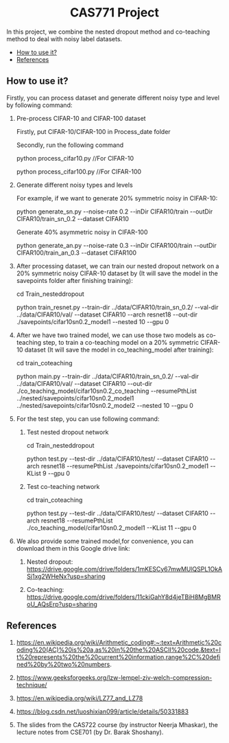 

<h1 align="center">CAS771 Project</h1>

In this project, we combine the nested dropout method and co-teaching method to deal with noisy label datasets.

- [How to use it?](#how-to-use-it)
- [References](#references)

## How to use it?
Firstly, you can process dataset and generate different noisy type and level by following command:

1. Pre-process CIFAR-10 and CIFAR-100 dataset
   
   Firstly, put CIFAR-10/CIFAR-100 in Process_date folder

   Secondly, run the following command
   
   python process_cifar10.py //For CIFAR-10

   python process_cifar100.py //For CIFAR-100
   
   
 
 
2. Generate different noisy types and levels
    
    For example, if we want to generate 20% symmetric noisy in CIFAR-10:
    
    python generate_sn.py --noise-rate 0.2 --inDir CIFAR10/train --outDir CIFAR10/train_sn_0.2 --dataset CIFAR10

    Generate 40% asymmetric noisy in CIFAR-100

    python generate_an.py --noise-rate 0.3 --inDir CIFAR100/train --outDir CIFAR100/train_an_0.3 --dataset CIFAR100

3. After processing dataset, we can train our nested dropout network on a 20% symmetric noisy CIFAR-10 dataset by (It will save the model in the savepoints folder after finishing training):
   
   cd Train_nesteddropout

    python train_resnet.py --train-dir ../data/CIFAR10/train_sn_0.2/ --val-dir ../data/CIFAR10/val/ --dataset CIFAR10 --arch resnet18 --out-dir ./savepoints/cifar10sn0.2_model1 --nested 10 --gpu 0

4. After we have two trained model, we can use those two models as co-teaching step, to train a co-teaching model on a 20% symmetric CIFAR-10 dataset (It will save the model in co_teaching_model after training):

   cd train_coteaching
   
   python main.py --train-dir ../data/CIFAR10/train_sn_0.2/ --val-dir ../data/CIFAR10/val/ --dataset CIFAR10 --out-dir ./co_teaching_model/cifar10sn0.2_co_teaching --resumePthList ../nested/savepoints/cifar10sn0.2_model1 ../nested/savepoints/cifar10sn0.2_model2 --nested 10 --gpu 0

5. For the test step, you can use following command:

     1. Test nested dropout network
    
        cd Train_nesteddropout

        python test.py --test-dir ../data/CIFAR10/test/ --dataset CIFAR10 --arch resnet18 --resumePthList ./savepoints/cifar10sn0.2_model1 --KList 9 --gpu 0


     2. Test co-teaching network

        cd train_coteaching
        
        python test.py --test-dir ../data/CIFAR10/test/ --dataset CIFAR10 --arch resnet18 --resumePthList ./co_teaching_model/cifar10sn0.2_model1 --KList 11 --gpu 0
  
6. We also provide some trained model,for convenience, you can download them in this Google drive link:

     1. Nested dropout:
         https://drive.google.com/drive/folders/1mKESCy67mwMUlQSPL1OkASj1xg2WHeNx?usp=sharing
         
     2. Co-teaching:
         https://drive.google.com/drive/folders/11ckiGahY8d4jeTBiH8MgBMRoU_AQsErp?usp=sharing
   


## References
1. https://en.wikipedia.org/wiki/Arithmetic_coding#:~:text=Arithmetic%20coding%20(AC)%20is%20a,as%20in%20the%20ASCII%20code.&text=It%20represents%20the%20current%20information,range%2C%20defined%20by%20two%20numbers.


2. https://www.geeksforgeeks.org/lzw-lempel-ziv-welch-compression-technique/
3. https://en.wikipedia.org/wiki/LZ77_and_LZ78
4. https://blog.csdn.net/luoshixian099/article/details/50331883
5. The slides from the CAS722 course (by instructor Neerja Mhaskar), the lecture notes from CSE701 (by Dr. Barak Shoshany).

